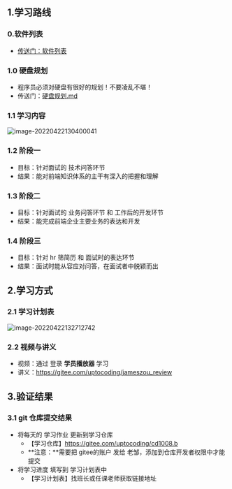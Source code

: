 ## 1.学习路线

### 0.软件列表

+ [传送门：软件列表](https://gitee.com/uptocoding/softwarelist)

### 1.0 硬盘规划

+ 程序员必须对硬盘有很好的规划！不要凌乱不堪！
+ 传送门：[硬盘规划.md](./00硬盘规划.md)

### 1.1 学习内容

![image-20220422130400041](https://md-1259458491.cos.ap-nanjing.myqcloud.com/teach/assets/image-20220422130400041.png)

### 1.2 阶段一

+ 目标：针对面试的 技术问答环节
+ 结果：能对前端知识体系的主干有深入的把握和理解

### 1.3 阶段二

+ 目标：针对面试的 业务问答环节 和 工作后的开发环节
+ 结果：能完成前端企业主要业务的表达和开发

### 1.4 阶段三

+ 目标：针对 hr 筛简历 和 面试时的表达环节
+ 结果：面试时能从容应对问答，在面试者中脱颖而出

## 2.学习方式

### 2.1 学习计划表

![image-20220422132712742](https://md-1259458491.cos.ap-nanjing.myqcloud.com/teach/assets/image-20220422132712742.png)

### 2.2 视频与讲义

+ 视频：通过 登录 **学员播放器** 学习
+ 讲义：https://gitee.com/uptocoding/jameszou_review

## 3.验证结果

### 3.1 git 仓库提交结果

+ 将每天的 学习作业 更新到学习仓库
  + 【学习仓库】https://gitee.com/uptocoding/cd1008.b
  + **注意：**需要把 gitee的账户 发给 老邹，添加到仓库开发者权限中才能提交
+ 将学习进度 填写到 学习计划表中
  + 【学习计划表】找班长或任课老师获取链接地址

